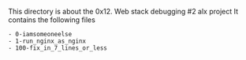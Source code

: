 This directory is about the 0x12. Web stack debugging #2 alx project
It contains the following files

	- 0-iamsomeoneelse
	- 1-run_nginx_as_nginx
	- 100-fix_in_7_lines_or_less

